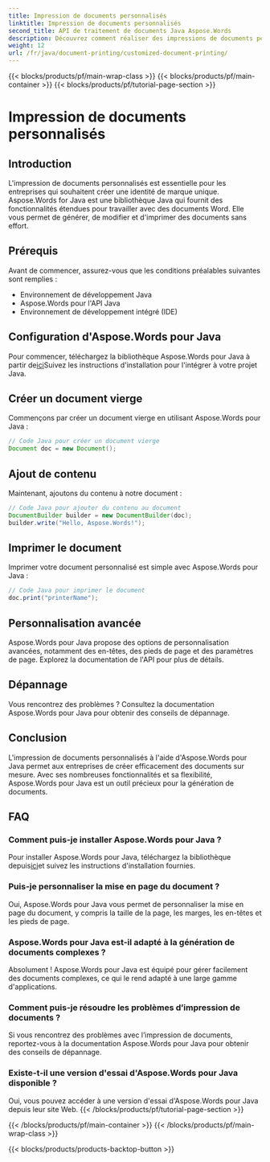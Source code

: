 ```yaml
---
title: Impression de documents personnalisés
linktitle: Impression de documents personnalisés
second_title: API de traitement de documents Java Aspose.Words
description: Découvrez comment réaliser des impressions de documents personnalisées sans effort avec Aspose.Words pour Java. Ce guide étape par étape couvre tout, de la configuration à la personnalisation avancée.
weight: 12
url: /fr/java/document-printing/customized-document-printing/
---
```


{{< blocks/products/pf/main-wrap-class >}}
{{< blocks/products/pf/main-container >}}
{{< blocks/products/pf/tutorial-page-section >}}

# Impression de documents personnalisés


## Introduction

L'impression de documents personnalisés est essentielle pour les entreprises qui souhaitent créer une identité de marque unique. Aspose.Words for Java est une bibliothèque Java qui fournit des fonctionnalités étendues pour travailler avec des documents Word. Elle vous permet de générer, de modifier et d'imprimer des documents sans effort.

## Prérequis

Avant de commencer, assurez-vous que les conditions préalables suivantes sont remplies :

- Environnement de développement Java
- Aspose.Words pour l'API Java
- Environnement de développement intégré (IDE)

## Configuration d'Aspose.Words pour Java

 Pour commencer, téléchargez la bibliothèque Aspose.Words pour Java à partir de[ici](https://releases.aspose.com/words/java/)Suivez les instructions d'installation pour l'intégrer à votre projet Java.

## Créer un document vierge

Commençons par créer un document vierge en utilisant Aspose.Words pour Java :

```java
// Code Java pour créer un document vierge
Document doc = new Document();
```

## Ajout de contenu

Maintenant, ajoutons du contenu à notre document :

```java
// Code Java pour ajouter du contenu au document
DocumentBuilder builder = new DocumentBuilder(doc);
builder.write("Hello, Aspose.Words!");
```

## Imprimer le document

Imprimer votre document personnalisé est simple avec Aspose.Words pour Java :

```java
// Code Java pour imprimer le document
doc.print("printerName");
```

## Personnalisation avancée

Aspose.Words pour Java propose des options de personnalisation avancées, notamment des en-têtes, des pieds de page et des paramètres de page. Explorez la documentation de l'API pour plus de détails.

## Dépannage

Vous rencontrez des problèmes ? Consultez la documentation Aspose.Words pour Java pour obtenir des conseils de dépannage.

## Conclusion

L'impression de documents personnalisés à l'aide d'Aspose.Words pour Java permet aux entreprises de créer efficacement des documents sur mesure. Avec ses nombreuses fonctionnalités et sa flexibilité, Aspose.Words pour Java est un outil précieux pour la génération de documents.

## FAQ

### Comment puis-je installer Aspose.Words pour Java ?

 Pour installer Aspose.Words pour Java, téléchargez la bibliothèque depuis[ici](https://releases.aspose.com/words/java/)et suivez les instructions d'installation fournies.

### Puis-je personnaliser la mise en page du document ?

Oui, Aspose.Words pour Java vous permet de personnaliser la mise en page du document, y compris la taille de la page, les marges, les en-têtes et les pieds de page.

### Aspose.Words pour Java est-il adapté à la génération de documents complexes ?

Absolument ! Aspose.Words pour Java est équipé pour gérer facilement des documents complexes, ce qui le rend adapté à une large gamme d'applications.

### Comment puis-je résoudre les problèmes d’impression de documents ?

Si vous rencontrez des problèmes avec l’impression de documents, reportez-vous à la documentation Aspose.Words pour Java pour obtenir des conseils de dépannage.

### Existe-t-il une version d'essai d'Aspose.Words pour Java disponible ?

Oui, vous pouvez accéder à une version d'essai d'Aspose.Words pour Java depuis leur site Web.
{{< /blocks/products/pf/tutorial-page-section >}}

{{< /blocks/products/pf/main-container >}}
{{< /blocks/products/pf/main-wrap-class >}}

{{< blocks/products/products-backtop-button >}}
